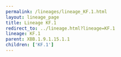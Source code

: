 ```yaml
---
permalink: /lineages/lineage_KF.1.html
layout: lineage_page
title: Lineage KF.1
redirect_to: ../lineage.html?lineage=KF.1
lineage: KF.1
parent: XBB.1.9.1.15.1.1
children: ['KF.1']
---
```


